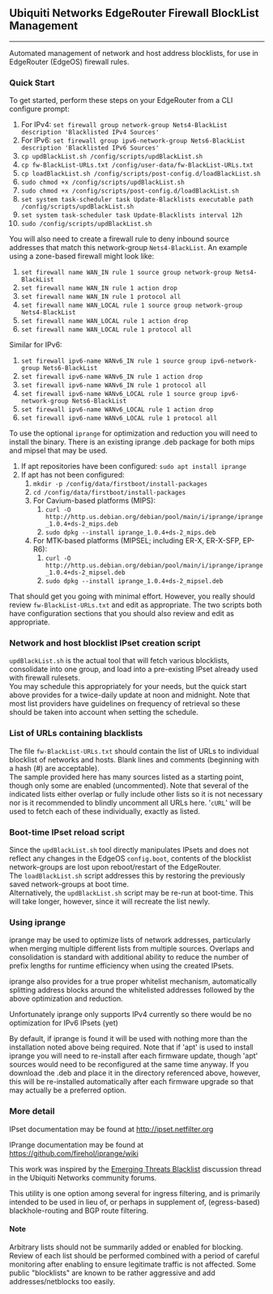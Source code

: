 ## Ubiquiti Networks EdgeRouter Firewall BlockList Management
-------------------------------------------------------------
Automated management of network and host address blocklists, for use
in EdgeRouter (EdgeOS) firewall rules.


### Quick Start
To get started, perform these steps on your EdgeRouter from a CLI configure prompt:  
1. For IPv4:  `set firewall group network-group Nets4-BlackList description 'Blacklisted IPv4 Sources'`  
2. For IPv6:  `set firewall group ipv6-network-group Nets6-BlackList description 'Blacklisted IPv6 Sources'`  
3. `cp updBlackList.sh /config/scripts/updBlackList.sh`  
4. `cp fw-BlackList-URLs.txt /config/user-data/fw-BlackList-URLs.txt`  
5. `cp loadBlackList.sh /config/scripts/post-config.d/loadBlackList.sh`  
6. `sudo chmod +x /config/scripts/updBlackList.sh`
7. `sudo chmod +x /config/scripts/post-config.d/loadBlackList.sh`
8. `set system task-scheduler task Update-Blacklists executable path /config/scripts/updBlackList.sh`  
9. `set system task-scheduler task Update-Blacklists interval 12h`  
10. `sudo /config/scripts/updBlackList.sh`  

You will also need to create a firewall rule to deny inbound source addresses
that match this network-group `Nets4-BlackList`.  An example using
a zone-based firewall might look like:  
1. `set firewall name WAN_IN rule 1 source group network-group Nets4-BlackList`  
2. `set firewall name WAN_IN rule 1 action drop`
3. `set firewall name WAN_IN rule 1 protocol all`
4. `set firewall name WAN_LOCAL rule 1 source group network-group Nets4-BlackList`  
5. `set firewall name WAN_LOCAL rule 1 action drop`  
6. `set firewall name WAN_LOCAL rule 1 protocol all`

Similar for IPv6:
1. `set firewall ipv6-name WANv6_IN rule 1 source group ipv6-network-group Nets6-BlackList`  
2. `set firewall ipv6-name WANv6_IN rule 1 action drop`  
3. `set firewall ipv6-name WANv6_IN rule 1 protocol all`  
4. `set firewall ipv6-name WANv6_LOCAL rule 1 source group ipv6-network-group Nets6-BlackList`  
5. `set firewall ipv6-name WANv6_LOCAL rule 1 action drop`  
6. `set firewall ipv6-name WANv6_LOCAL rule 1 protocol all`

To use the optional `iprange` for optimization and reduction you will need to install the
binary.  There is an existing iprange .deb package for both mips and mipsel that
may be used.
1.  If apt repositories have been configured:  `sudo apt install iprange`
2.  If apt has not been configured:
    1.  `mkdir -p /config/data/firstboot/install-packages`
    2.  `cd /config/data/firstboot/install-packages`
    3.  For Cavium-based platforms (MIPS):
        1.  `curl -O http://http.us.debian.org/debian/pool/main/i/iprange/iprange_1.0.4+ds-2_mips.deb`
        2.  `sudo dpkg --install iprange_1.0.4+ds-2_mips.deb`
    4.  For MTK-based platforms (MIPSEL; including ER-X, ER-X-SFP, EP-R6):
        1.  `curl -O http://http.us.debian.org/debian/pool/main/i/iprange/iprange_1.0.4+ds-2_mipsel.deb`
        2.  `sudo dpkg --install iprange_1.0.4+ds-2_mipsel.deb`

That should get you going with minimal effort.  However, you really should
review `fw-BlackList-URLs.txt` and edit as appropriate.  The two scripts
both have configuration sections that you should also review and edit as
appropriate.


### Network and host blocklist IPset creation script
`updBlackList.sh` is the actual tool that will fetch various blocklists,
consolidate into one group, and load into a pre-existing IPset already used
with firewall rulesets.  
You may schedule this appropriately for your needs, but the quick start above
provides for a twice-daily update at noon and midnight.  Note that most list
providers have guidelines on frequency of retrieval so these should be taken
into account when setting the schedule.


### List of URLs containing blacklists
The file `fw-BlackList-URLs.txt` should contain the list of URLs to
individual blocklist of networks and hosts.  Blank lines and comments
(beginning with a hash (#) are acceptable).  
The sample provided here has many sources listed as a starting point,
though only some are enabled (uncommented).  Note that several of the indicated
lists either overlap or fully include other lists so it is not necessary nor is
it recommended to blindly uncomment all URLs here.
'`cURL`' will be used to fetch each of these individually, exactly as listed.


### Boot-time IPset reload script
Since the `updBlackList.sh` tool directly manipulates IPsets and does
not reflect any changes in the EdgeOS `config.boot`, contents of the
blocklist network-groups are lost upon reboot/restart of the EdgeRouter.  
The `loadBlackList.sh` script addresses this by restoring the previously
saved network-groups at boot time.  
Alternatively, the `updBlackList.sh` script may be re-run at boot-time.
This will take longer, however, since it will recreate the list newly.


### Using iprange
iprange may be used to optimize lists of network addresses, particularly when
merging multiple different lists from multiple sources.  Overlaps and consolidation
is standard with additional ability to reduce the number of prefix lengths for runtime
efficiency when using the created IPsets.

iprange also provides for a true proper whitelist mechanism, automatically splitting
address blocks around the whitelisted addresses followed by the above optimization
and reduction.

Unfortunately iprange only supports IPv4 currently so there would be no optimization
for IPv6 IPsets (yet)

By default, if iprange is found it will be used with nothing more than the installation
noted above being required.  Note that if 'apt' is used to install iprange you will
need to re-install after each firmware update, though 'apt' sources would need to be
reconfigured at the same time anyway.  If you download the .deb and place it in the directory
referenced above, however, this will be re-installed automatically after each firmware
upgrade so that may actually be a preferred option.


### More detail
IPset documentation may be found at http://ipset.netfilter.org

IPrange documentation may be found at https://github.com/firehol/iprange/wiki

This work was inspired by the
[Emerging Threats Blacklist](https://community.ubnt.com/t5/EdgeMAX/Emerging-Threats-Blacklist/td-p/645375)
discussion thread in the Ubiquiti Networks community forums.

This utility is one option among several for ingress filtering, and is primarily
intended to be used in lieu of, or perhaps in supplement of, (egress-based)
blackhole-routing and BGP route filtering.

#### Note
Arbitrary lists should not be summarily added or enabled for blocking.
Review of each list should be performed combined with a period of careful monitoring after
enabling to ensure legitimate traffic is not affected.  Some public "blocklists"
are known to be rather aggressive and add addresses/netblocks too easily.
